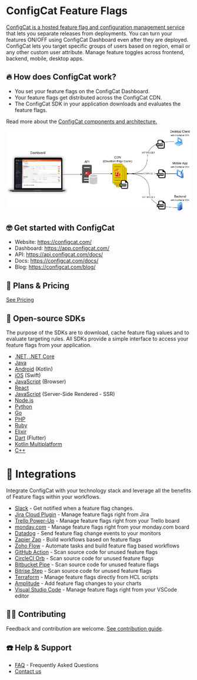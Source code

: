 # ConfigCat Feature Flags

[ConfigCat is a hosted feature flag and configuration management service](https://configcat.com/) that lets you separate releases from deployments. You can turn your features ON/OFF using ConfigCat Dashboard even after they are deployed. ConfigCat lets you target specific groups of users based on region, email or any other custom user attribute. Manage feature toggles across frontend, backend, mobile, desktop apps.

## 🔥 How does ConfigCat work?
- You set your feature flags on the ConfigCat Dashboard.
- Your feature flags get distributed across the ConfigCat CDN.
- The ConfigCat SDK in your application downloads and evaluates the feature flags.

Read more about the [ConfigCat components and architecture.](https://configcat.com/architecture/)

![Architecture](profile/architecture.jpg)

##  🤓 Get started with ConfigCat
- Website: https://configcat.com/
- Dashboard: https://app.configcat.com/
- API: https://api.configcat.com/docs/
- Docs: https://configcat.com/docs/
- Blog: https://configcat.com/blog/

## 💸 Plans & Pricing
[See Pricing](https://configcat.com/pricing/)

## 🚀 Open-source SDKs
The purpose of the SDKs are to download, cache feature flag values and to evaluate targeting rules. All SDKs provide a simple interface to access your feature flags from your application.
- [.NET, .NET Core](https://configcat.com/docs/sdk-reference/csharp/)
- [Java](https://configcat.com/docs/sdk-reference/java/)
- [Android](https://configcat.com/docs/sdk-reference/android/) (Kotlin)
- [iOS](https://configcat.com/docs/sdk-reference/ios/) (Swift)
- [JavaScript](https://configcat.com/docs/sdk-reference/js/) (Browser)
- [React](https://github.com/configcat/react-sdk/)
- [JavaScript](https://configcat.com/docs/sdk-reference/js-ssr/) (Server-Side Rendered - SSR)
- [Node.js](https://configcat.com/docs/sdk-reference/node/)
- [Python](https://configcat.com/docs/sdk-reference/python/)
- [Go](https://configcat.com/docs/sdk-reference/go/)
- [PHP](https://configcat.com/docs/sdk-reference/php/)
- [Ruby](https://configcat.com/docs/sdk-reference/ruby/)
- [Elixir](https://configcat.com/docs/sdk-reference/elixir/)
- [Dart](https://configcat.com/docs/sdk-reference/dart/) (Flutter)
- [Kotlin Multiplatform](https://configcat.com/docs/sdk-reference/kotlin/)
- [C++](https://configcat.com/docs/sdk-reference/cpp/)

# 👯 Integrations
Integrate ConfigCat with your technology stack and leverage all the benefits of Feature flags within your workflows.
- [Slack](https://configcat.com/docs/integrations/slack/) - Get notified when a feature flag changes.
- [Jira Cloud Plugin](https://configcat.com/docs/integrations/jira/) - Manage feature flags right from Jira
- [Trello Power-Up](https://configcat.com/docs/integrations/trello/) - Manage feature flags right from your Trello board
- [monday.com](https://configcat.com/docs/integrations/monday/) - Manage feature flags right from your monday.com board
- [Datadog](https://configcat.com/docs/integrations/datadog/) - Send feature flag change events to your monitors
- [Zapier Zap](https://configcat.com/docs/integrations/zapier/) - Build workflows based on feature flags
- [Zoho Flow](https://configcat.com/docs/integrations/zoho-flow/) - Automate tasks and build feature flag based workflows
- [GitHub Action](https://configcat.com/docs/integrations/github/) - Scan source code for unused feature flags
- [CircleCI Orb](https://configcat.com/docs/integrations/circleci/) - Scan source code for unused feature flags
- [Bitbucket Pipe](https://configcat.com/docs/integrations/bitbucket/) - Scan source code for unused feature flags
- [Bitrise Step](https://configcat.com/docs/integrations/bitrise/) - Scan source code for unused feature flags
- [Terraform](https://configcat.com/docs/integrations/terraform/) - Manage feature flags directly from HCL scripts
- [Amplitude](https://configcat.com/docs/integrations/amplitude/) - Add feature flag changes to your charts
- [Visual Studio Code](https://configcat.com/docs/integrations/vscode/) - Manage feature flags right from your VSCode editor

## 💁🏼 Contributing
Feedback and contribution are welcome. [See contribution guide](https://github.com/configcat/.github/blob/master/CONTRIBUTING.md).

## ☎️ Help & Support
- [FAQ](https://configcat.com/docs/faq/) - Frequently Asked Questions
- [Contact us](https://configcat.com/support/)


<!--

**Here are some ideas to get you started:**

🙋‍♀️ A short introduction - what is your organization all about?
🌈 Contribution guidelines - how can the community get involved?
👩‍💻 Useful resources - where can the community find your docs? Is there anything else the community should know?
🍿 Fun facts - what does your team eat for breakfast?
🧙 Remember, you can do mighty things with the power of [Markdown](https://docs.github.com/github/writing-on-github/getting-started-with-writing-and-formatting-on-github/basic-writing-and-formatting-syntax)
-->
